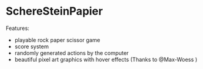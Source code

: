 # SchereSteinPapier

Features:

- playable rock paper scissor game
- score system
- randomly generated actions by the computer
- beautiful pixel art graphics with hover effects (Thanks to @Max-Woess )
